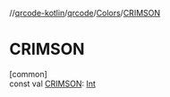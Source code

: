 //[qrcode-kotlin](../../../index.md)/[qrcode](../index.md)/[Colors](index.md)/[CRIMSON](-c-r-i-m-s-o-n.md)

# CRIMSON

[common]\
const val [CRIMSON](-c-r-i-m-s-o-n.md): [Int](https://kotlinlang.org/api/latest/jvm/stdlib/kotlin/-int/index.html)
